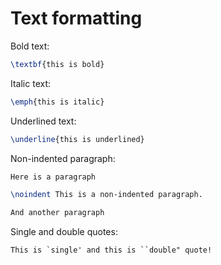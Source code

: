 # Text formatting

Bold text:

```latex
\textbf{this is bold}
```

Italic text:

```latex
\emph{this is italic}
```

Underlined text:

```latex
\underline{this is underlined}
```

Non-indented paragraph:

```latex
Here is a paragraph

\noindent This is a non-indented paragraph.

And another paragraph
```

Single and double quotes:

```latex
This is `single' and this is ``double" quote!
```
